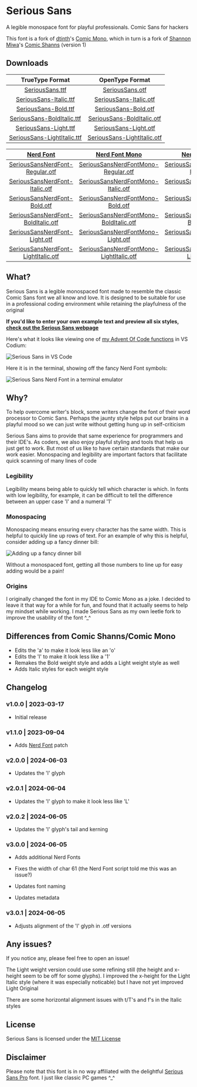 # Serious Sans

A legible monospace font for playful professionals. Comic Sans for hackers

This font is a fork of [dtinth](https://github.com/dtinth)'s [Comic Mono](https://github.com/dtinth/comic-mono-font), which in turn is a fork of [Shannon Miwa](https://github.com/shannpersand)'s [Comic Shanns](https://github.com/shannpersand/comic-shanns) (version 1)

## Downloads

|                                                 TrueType Format                                                 |                                                 OpenType Format                                                 |
| :-------------------------------------------------------------------------------------------------------------: | :-------------------------------------------------------------------------------------------------------------: |
|            [SeriousSans.ttf](https://kaBeech.github.io/serious-sans/SeriousSans/ttf/SeriousSans-Regular.ttf)            |            [SeriousSans.otf](https://kaBeech.github.io/serious-sans/SeriousSans/otf/SeriousSans-Regular.otf)            |
|      [SeriousSans-Italic.ttf](https://kaBeech.github.io/serious-sans/SeriousSans/ttf/SeriousSans-Italic.ttf)      |      [SeriousSans-Italic.otf](https://kaBeech.github.io/serious-sans/SeriousSans/otf/SeriousSans-Italic.otf)      
|        [SeriousSans-Bold.ttf](https://kaBeech.github.io/serious-sans/SeriousSans/ttf/SeriousSans-Bold.ttf)        |        [SeriousSans-Bold.otf](https://kaBeech.github.io/serious-sans/SeriousSans/otf/SeriousSans-Bold.otf)        
|  [SeriousSans-BoldItalic.ttf](https://kaBeech.github.io/serious-sans/SeriousSans/ttf/SeriousSans-BoldItalic.ttf)  |  [SeriousSans-BoldItalic.otf](https://kaBeech.github.io/serious-sans/SeriousSans/otf/SeriousSans-BoldItalic.otf)  |
|       [SeriousSans-Light.ttf](https://kaBeech.github.io/serious-sans/SeriousSans/ttf/SeriousSans-Light.ttf)       |       [SeriousSans-Light.otf](https://kaBeech.github.io/serious-sans/SeriousSans/otf/SeriousSans-Light.otf)       |
| [SeriousSans-LightItalic.ttf](https://kaBeech.github.io/serious-sans/SeriousSans/ttf/SeriousSans-LightItalic.ttf) | [SeriousSans-LightItalic.otf](https://kaBeech.github.io/serious-sans/SeriousSans/otf/SeriousSans-LightItalic.otf) |

|                              [Nerd Font](https://www.nerdfonts.com/)                              |                              [Nerd Font Mono](https://www.nerdfonts.com/)                              |                              [Nerd Font Propo](https://www.nerdfonts.com/)                              |
| :-----------------------------------------------------------------------------------------------: | :-----------------------------------------------------------------------------------------------: | :-----------------------------------------------------------------------------------------------: |
| [SeriousSansNerdFont-Regular.otf](https://kaBeech.github.io/serious-sans/SeriousSans/otf/SeriousSansNerdFont-Regular.otf) | [SeriousSansNerdFontMono-Regular.otf](https://kaBeech.github.io/serious-sans/SeriousSans/otf/SeriousSansNerdFontMono-Regular.otf) | [SeriousSansNerdFontPropo-Regular.otf](https://kaBeech.github.io/serious-sans/SeriousSans/otf/SeriousSansNerdFontPropo-Regular.otf) |
| [SeriousSansNerdFont-Italic.otf](https://kaBeech.github.io/serious-sans/SeriousSans/otf/SeriousSansNerdFont-Italic.otf) | [SeriousSansNerdFontMono-Italic.otf](https://kaBeech.github.io/serious-sans/SeriousSans/otf/SeriousSansNerdFontMono-Italic.otf) | [SeriousSansNerdFontPropo-Italic.otf](https://kaBeech.github.io/serious-sans/SeriousSans/otf/SeriousSansNerdFontPropo-Italic.otf) |
| [SeriousSansNerdFont-Bold.otf](https://kaBeech.github.io/serious-sans/SeriousSans/otf/SeriousSansNerdFont-Bold.otf) | [SeriousSansNerdFontMono-Bold.otf](https://kaBeech.github.io/serious-sans/SeriousSans/otf/SeriousSansNerdFontMono-Bold.otf) | [SeriousSansNerdFontPropo-Bold.otf](https://kaBeech.github.io/serious-sans/SeriousSans/otf/SeriousSansNerdFontPropo-Bold.otf) |
| [SeriousSansNerdFont-BoldItalic.otf](https://kaBeech.github.io/serious-sans/SeriousSans/otf/SeriousSansNerdFont-BoldItalic.otf) | [SeriousSansNerdFontMono-BoldItalic.otf](https://kaBeech.github.io/serious-sans/SeriousSans/otf/SeriousSansNerdFontMono-BoldItalic.otf) | [SeriousSansNerdFontPropo-BoldItalic.otf](https://kaBeech.github.io/serious-sans/SeriousSans/otf/SeriousSansNerdFontPropo-BoldItalic.otf) |
| [SeriousSansNerdFont-Light.otf](https://kaBeech.github.io/serious-sans/SeriousSans/otf/SeriousSansNerdFont-Light.otf) | [SeriousSansNerdFontMono-Light.otf](https://kaBeech.github.io/serious-sans/SeriousSans/otf/SeriousSansNerdFontMono-Light.otf) | [SeriousSansNerdFontPropo-Light.otf](https://kaBeech.github.io/serious-sans/SeriousSans/otf/SeriousSansNerdFontPropo-Light.otf) |
| [SeriousSansNerdFont-LightItalic.otf](https://kaBeech.github.io/serious-sans/SeriousSans/otf/SeriousSansNerdFont-LightItalic.otf) | [SeriousSansNerdFontMono-LightItalic.otf](https://kaBeech.github.io/serious-sans/SeriousSans/otf/SeriousSansNerdFontMono-LightItalic.otf) | [SeriousSansNerdFontPropo-LightItalic.otf](https://kaBeech.github.io/serious-sans/SeriousSans/otf/SeriousSansNerdFontPropo-LightItalic.otf) |


## What?

Serious Sans is a legible monospaced font made to resemble the classic Comic Sans font we all know and love. It is designed to be suitable for use in a professional coding environment while retaining the playfulness of the original

**If you'd like to enter your own example text and preview all six styles, [check out the Serious Sans webpage](https://kaBeech.github.io/serious-sans)**

Here's what it looks like viewing one of [my Advent Of Code functions](https://github.com/kaBeech/Advent-Of-Code) in VS Codium:

![Serious Sans in VS Code](https://kaBeech.github.io/serious-sans/vscExample.png "Serious Sans in VS Codium")

Here it is in the terminal, showing off the fancy Nerd Font symbols:

![Serious Sans Nerd Font in a terminal emulator](https://kaBeech.github.io/serious-sans/nerdFontExample.png "Serious Sans in Kitty with Starship")

## Why?

To help overcome writer's block, some writers change the font of their word processor to Comic Sans. Perhaps the jaunty style helps put our brains in a playful mood so we can just write without getting hung up in self-criticism

Serious Sans aims to provide that same experience for programmers and their IDE's. As coders, we also enjoy playful styling and tools that help us just get to work. But most of us like to have certain standards that make our work easier. Monospacing and legibility are important factors that facilitate quick scanning of many lines of code

### Legibility

Legibility means being able to quickly tell which character is which. In fonts with low legibility, for example, it can be difficult to tell the difference between an upper case 'I' and a numeral '1'

### Monospacing

Monospacing means ensuring every character has the same width. This is helpful to quickly line up rows of text. For an example of why this is helpful, consider adding up a fancy dinner bill:

![Adding up a fancy dinner bill](https://kaBeech.github.io/serious-sans/fancyDinner.png "Adding up a fancy dinner bill")

Without a monospaced font, getting all those numbers to line up for easy adding would be a pain!

### Origins

I originally changed the font in my IDE to Comic Mono as a joke. I decided to leave it that way for a while for fun, and found that it actually seems to help my mindset while working. I made Serious Sans as my own leetle fork to improve the usability of the font ^\_^

## Differences from Comic Shanns/Comic Mono

- Edits the 'a' to make it look less like an 'o'
- Edits the 'l' to make it look less like a '1'
- Remakes the Bold weight style and adds a Light weight style as well
- Adds Italic styles for each weight style

## Changelog

### v1.0.0 | 2023-03-17

- Initial release

### v1.1.0 | 2023-09-04

- Adds [Nerd Font](https://www.nerdfonts.com/) patch

### v2.0.0 | 2024-06-03

- Updates the 'l' glyph

### v2.0.1 | 2024-06-04

- Updates the 'l' glyph to make it look less like 'L'

### v2.0.2 | 2024-06-05

- Updates the 'l' glyph's tail and kerning

### v3.0.0 | 2024-06-05

- Adds additional Nerd Fonts

- Fixes the width of char 61 (the Nerd Font script told me this was an issue?)

- Updates font naming

- Updates metadata

### v3.0.1 | 2024-06-05

- Adjusts alignment of the 'l' glyph in .otf versions

## Any issues?

If you notice any, please feel free to open an issue!

The Light weight version could use some refining still (the height
and x-height seem to be off for some glyphs). I improved the x-height
for the Light Italic style (where it was especially noticable) but I
have not yet improved Light Original

There are some horizontal alignment issues with t/T's and f's in the Italic styles

## License

Serious Sans is licensed under the [MIT License](LICENSE)

## Disclaimer

Please note that this font is in no way affiliated with the delightful [Serious Sans Pro](https://www.myfonts.com/collections/serious-sans-pro-font-ogentroost) font. I just like classic PC games ^\_^
